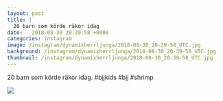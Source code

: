 ```yaml
---
layout: post
title: |
  20 barn som körde räkor idag
date:   2018-08-30 20:39:58 +0000
categories: instagram
image: /instagram/dynamixherrljunga/2018-08-30_20-39-58_UTC.jpg
background: /instagram/dynamixherrljunga/2018-08-30_20-39-58_UTC.jpg
thumbnail: /instagram/dynamixherrljunga/2018-08-30_20-39-58_UTC.jpg
---
```

20 barn som körde räkor idag. #bjjkids #bjj #shrimp



<img src='/www-dynamix-herrljunga/instagram/dynamixherrljunga/2018-08-30_20-39-58_UTC.jpg' class='img-fluid' />
